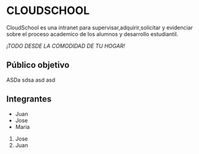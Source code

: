 # CLOUDSCHOOL 

CloudSchool es una intranet para supervisar,adquirir,solicitar y evidenciar sobre el proceso academico de los alumnos y desarrollo estudiantil.

*¡TODO DESDE LA COMODIDAD DE TU HOGAR!*

## Público objetivo

ASDa sdsa asd asd

## Integrantes

* Juan
* Jose
* Maria

1. Jose
2. Juan
